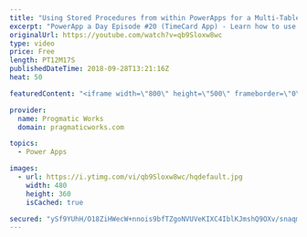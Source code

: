 ```yaml
---
title: "Using Stored Procedures from within PowerApps for a Multi-Table Delete or Update"
excerpt: "PowerApp a Day Episode #20 (TimeCard App) - Learn how to use Stored Procedures from within PowerApps to update or delete from multiple tables in one click with the assistance of Microsoft Flow.  Power App Training: https://pragmaticworks.com/Training/On-Demand-Training/Introduction-to-Powerapps  To vote"
originalUrl: https://youtube.com/watch?v=qb9Sloxw8wc
type: video
price: Free
length: PT12M17S
publishedDateTime: 2018-09-28T13:21:16Z
heat: 50

featuredContent: "<iframe width=\"800\" height=\"500\" frameborder=\"0\" src=\"https://www.youtube.com/embed/qb9Sloxw8wc\" allow=\"accelerometer; autoplay; encrypted-media; gyroscope; picture-in-picture\" allowfullscreen></iframe>"

provider:
  name: Progmatic Works
  domain: pragmaticworks.com

topics:
  - Power Apps

images:
  - url: https://i.ytimg.com/vi/qb9Sloxw8wc/hqdefault.jpg
    width: 480
    height: 360
    isCached: true

secured: "ySf9YUhH/O18ZiHWecW+nnois9bfTZgoNVUVeKIXC4IblKJmshQ9OXv/snaqmWDNuF088GJmXzOAFQO2kSk/LBggGCSVbdIuh6JXzQwBTKiI39JtsgKJLW4+tJqyITLhzzvczkO+GxoXzwrgKwW80QVTZ26uzzaBC69FDG1VNG5wkJcd7vY7X6K+rIJz8rmbiWVwzxEGk1ZhhQ4hCbC3BUO0oyupARVGYbuMRgg5nyqO9uSir+4/7vxblcA5MgKyM9yzRYTMBc2vHjTPuPZ8CjGlWhIP6KrmQ1s8dar3gIfJNuFchELaEEdi76G6HPJHzlEgWXjYdFv323luy2jbm4szLYlTtIukjjKupOvGjVIaoiWFkduCmIww1hUJoU26gZeSc1kFngpedHhOnP81HV9hS6AVZNhbxG9BBxDrfcM=;0y1XAXNAusQ3nALs++19uw=="
---
```


